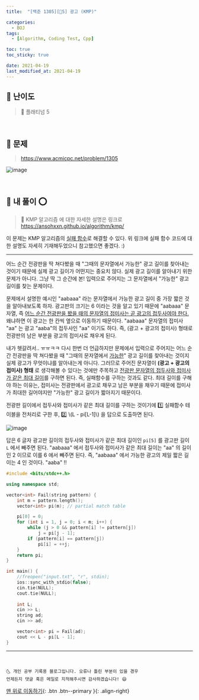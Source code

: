 ```yaml
---
title:  "[백준 1305][💚5] 광고 (KMP)" 

categories:
  - BOJ
tags:
  - [Algorithm, Coding Test, Cpp]

toc: true
toc_sticky: true

date: 2021-04-19
last_modified_at: 2021-04-19
---
```


## 🚀 난이도 

> 💚 플래티넘 5

<br>

## 🚀 문제

> <https://www.acmicpc.net/problem/1305>

![image](https://user-images.githubusercontent.com/42318591/115114054-3c5dfc00-9fc8-11eb-9456-73910fc1b9fb.png)

<br>

## 🚀 내 풀이 ⭕

> 📌 KMP 알고리즘 에 대한 자세한 설명은 링크로 <https://ansohxxn.github.io/algorithm/kmp/>

이 문제는 KMP 알고리즘의 <u>실패 함수</u>로 해결할 수 있다. 위 링크에 실패 함수 코드에 대한 설명도 자세히 기재해두었으니 참고했으면 좋겠다. :)

***

어느 순간 전광판을 딱 쳐다봤을 때 "그때의 문자열에서 가능한" 광고 길이를 찾아내는 것이기 때문에 실제 광고 길이가 어떤지는 중요치 않다. 실제 광고 길이를 알아내기 위한 문제가 아니다. 그냥 딱 그 순간에 본! 입력으로 주어지는 그 문자열에서 "가능한" 광고 길이를 찾는 문제이다.

문제에서 설명한 예시인 "aabaaa" 라는 문자열에서 가능한 광고 길이 중 가장 짧은 것을 알아내보도록 하자. 광고판의 크기는 6 이라는 것을 알고 있기 때문에 "aabaaa" 문자열, 즉 <u>어느 순간 전광판을 봤을 때의 문자열의 접미사는 곧 광고의 접두사여야 한다.</u> 왜냐하면 이 광고는 한 칸씩 옆으로 이동하기 때문이다. "aabaaa" 문자열의 접미사 "aa" 는 광고 "aaba"의 접두사인 "aa" 이기도 하다. 즉, (광고 + 광고의 접미사) 형태로 전광판의 남은 부분을 광고의 접미사로 채우게 된다. 

내가 헷갈려서.. ㅠㅠㅋㅋ 다시 한번 더 언급하지만 문제에서 입력으로 주어지는 어느 순간 전광판을 딱 쳐다봤을 때 "그때의 문자열에서 <u>가능한</u>" 광고 길이를 찾아내는 것이지 실제 광고가 무엇이냐를 알아내는게 아니다. 그러므로 주어진 문자열이 **(광고 + 광고의 접미사) 형태** 로 생각해볼 수 있다는 것에만 주목하고 <u>전광판 문자열의 접두사와 접미사가 같은 최대 길이</u>를 구하면 된다. 즉, 실패함수를 구하는 것과도 같다. 최대 길이를 구해야 하는 이유는, 접미사는 전광판에서 광고로 채우고 남은 부분을 채우기 때문에 접미사가 최대한 길어야지만 "가능한" 광고 길이가 짧아지기 때문이다.

전광판 길이에서 접두사와 접미사가 같은 최대 길이를 구하는 것이기에 1️⃣ 실패함수 테이블을 전처리로 구한 후, 2️⃣ \\(L - pi[L-1]\\) 을 답으로 도출하면 된다.

![image](https://user-images.githubusercontent.com/42318591/115811396-94fb2200-a42a-11eb-8458-ea86eefcd8de.png)

답은 6 글자 광고판 길이의 접두사와 접미사가 같은 최대 길이인 `pi[5]` 를 광고판 길이 `L` 에서 빼주면 된다. "aabaaa" 에서 접두사와 접미사가 같은 최대 길이는 "aa" 의 길이인 2 이므로 이를 6 에서 빼주면 된다. 즉, "aabaaa" 에서 가능한 광고의 제일 짧은 길이는 4 인 것이다. "aaba" !!

```cpp
#include <bits/stdc++.h>

using namespace std;

vector<int> Fail(string pattern) {
	int m = pattern.length();
	vector<int> pi(m); // partial match table

	pi[0] = 0;
	for (int i = 1, j = 0; i < m; i++) { 
		while (j > 0 && pattern[i] != pattern[j])
			j = pi[j - 1]; 
		if (pattern[i] == pattern[j])
			pi[i] = ++j; 
	} 
	return pi;
}

int main() {
	//freopen("input.txt", "r", stdin);
	ios::sync_with_stdio(false);
	cin.tie(NULL);
	cout.tie(NULL);
	
	int L;
	cin >> L;
	string ad;
	cin >> ad;

	vector<int> pi = Fail(ad);
	cout << L - pi[L - 1];
}
```

***
<br>

    🌜 개인 공부 기록용 블로그입니다. 오류나 틀린 부분이 있을 경우 
    언제든지 댓글 혹은 메일로 지적해주시면 감사하겠습니다! 😄

[맨 위로 이동하기](#){: .btn .btn--primary }{: .align-right}